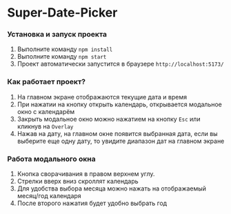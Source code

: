 # Super-Date-Picker

### Установка и запуск проекта

1. Выполните команду `npm install`
2. Выполните команду `npm start`
3. Проект автоматически запустится в браузере `http://localhost:5173/`

### Как работает проект?

1. На главном экране отображаются текущие дата и время
2. При нажатии на кнопку открыть календарь, открывается модальное окно с календарём
3. Закрыть модальное окно можно нажатием на кнопку `Esc` или кликнув на `Overlay`
4. Нажав на дату, на главном окне появится выбранная дата, если вы выберите еще одну дату,
   то увидите диапазон дат на главном экране

### Работа модального окна

1. Кнопка сворачивания в правом верхнем углу.
2. Стрелки вверх вниз скроллят календарь
3. Для удобства выбора месяца можно нажать на отображаемый месяц/год календаря
4. После второго нажатия будет удобно выбрать год

